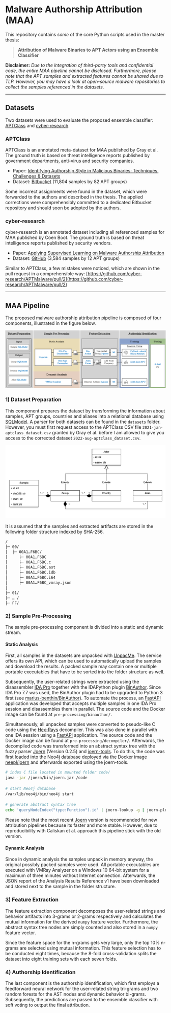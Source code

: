 # Malware Authorship Attribution (MAA)

This repository contains *some* of the core Python scripts used in the master thesis:
> **Attribution of Malware Binaries to APT Actors using an Ensemble Classifier**

**Disclaimer:** _Due to the integration of third-party tools and confidential code, the entire MAA pipeline cannot be disclosed. Furthermore, please note that the APT samples and extracted features cannot be shared due to TLP. However, you may have a look at open-source malware repositories to collect the samples referenced in the datasets._

---

## Datasets

Two datasets were used to evaluate the proposed ensemble classifier: [APTClass](https://s3lab.isg.rhul.ac.uk/project/aptclass/) and [cyber-research](https://github.com/cyber-research/APTMalware).

### APTClass
APTClass is an annotated meta-dataset for MAA published by Gray et al.
The ground truth is based on threat intelligence reports published by government departments, anti-virus and security companies.

- Paper: [Identifying Authorship Style in Malicious Binaries: Techniques, Challenges & Datasets](https://s2lab.cs.ucl.ac.uk/downloads/aptclass.pdf)
- Dataset: [Bitbucket](https://bitbucket.org/jason_rhul/aptclass_dataset) (11,804 samples by 82 APT groups)

Some incorrect assignments were found in the dataset, which were forwarded to the authors and described in the thesis.
The applied corrections were comprehensibly committed to a dedicated Bitbucket repository and should soon be adopted by the authors.

### cyber-research
cyber-research is an annotated dataset including all referenced samples for MAA published by Coen Boot.
The ground truth is based on threat intelligence reports published by security vendors.


- Paper: [Applying Supervised Learning on Malware Authorship Attribution](https://www.ru.nl/publish/pages/769526/b_coen_boot.pdf)
- Dataset: [GitHub](https://github.com/cyber-research/APTMalware) (3,584 samples by 12 APT groups)

Similar to APTClass, a few mistakes were noticed, which are shown in the pull request in a comprehensible way:
[https://github.com/cyber-research/APTMalware/pull/2](https://github.com/cyber-research/APTMalware/pull/2)

---

## MAA Pipeline

The proposed malware authorship attribution pipeline is composed of four components, illustrated in the figure below.

![MAA Pipeline](resources/pipeline.png)

### 1) Dataset Preparation

This component prepares the dataset by transforming the information about samples, APT groups, countries and aliases into a relational database using [SQLModel](https://sqlmodel.tiangolo.com/).
A parser for both datasets can be found in the `datasets` folder. However, you must first request access to the APTClass CSV file `2021-jan-aptclass_dataset.csv` granted by Gray et al. before I am allowed to give you access to the corrected dataset `2022-aug-aptclass_dataset.csv`. 

![UML Diagram](resources/database.png)

It is assumed that the samples and extracted artifacts are stored in the following folder structure indexed by SHA-256.

```
/
├─ 00/
│  ├─ 00A1…F6BC/
│     ├─ 00A1…F6BC
│     ├─ 00A1…F6BC.c
│     ├─ 00A1…F6BC.ast
│     ├─ 00A1…F6BC.idb
│     ├─ 00A1…F6BC.i64
│     ├─ 00A1…F6BC_vmray.json
│
├─ 01/
├─ … /
├─ FF/
```

### 2) Sample Pre-Processing

The sample pre-processing component is divided into a static and dynamic stream.

#### Static Analysis

First, all samples in the datasets are unpacked with [UnpacMe](https://www.unpac.me/).
The service offers its own API, which can be used to automatically upload the samples and download the results.
A packed sample may contain one or multiple portable executables that have to be sorted into the folder structure as well.

Subsequently, the user-related strings were extracted using the disassembler [IDA Pro](https://hex-rays.com/ida-pro/) together with the IDAPython plugin [BinAuthor](https://github.com/g4hsean/BinAuthor).
Since IDA Pro 7.7 was used, the BinAuthor plugin had to be upgraded to Python 3 first (see [marius-benthin/BinAuthor](https://github.com/marius-benthin/BinAuthor)).
To automate the process, an [FastAPI](https://fastapi.tiangolo.com/) application was developed that accepts multiple samples in one IDA Pro session and disassembles them in parallel.
The source code and the Docker image can be found at `pre-processing/binauthor/`.

Simultaneously, all unpacked samples were converted to pseudo-like C code using the [Hex-Rays](https://hex-rays.com/decompiler/) decompiler. 
This was also done in parallel with one IDA session using a [FastAPI](https://fastapi.tiangolo.com/) application.
The source code and the Docker image can be found at `pre-processing/decompiler/`.
Afterwards, the decompiled code was transformed into an abstract syntax tree with the fuzzy parser [Joern](https://github.com/octopus-platform/joern) (Version 0.2.5) and [joern-tools](https://github.com/octopus-platform/joern-tools).
To do this, the code was first loaded into the Neo4j database deployed via the Docker image [neepl/joern](https://hub.docker.com/r/neepl/joern/) and afterwards exported using the joern-tools.

```sh
# index C file located in mounted folder code/ 
java -jar /joern/bin/joern.jar /code

# start Neo4j database
/var/lib/neo4j/bin/neo4j start

# generate abstract syntax tree
echo 'queryNodeIndex("type:Function").id' | joern-lookup -g | joern-plot-ast > /code/test.ast
```

Please note that the most recent [Joern](https://github.com/joernio/joern) version is recommended for new attribution pipelines because its faster and more stable.
However, due to reproducibility with Caliskan et al. approach this pipeline stick with the old version.


#### Dynamic Analysis

Since in dynamic analysis the samples unpack in memory anyway, the original possibly packed samples were used.
All portable executables are executed with VMRay Analyzer on a Windows 10 64-bit system for a maximum of three minutes without Internet connection.
Afterwards, the JSON report of the Analysis Results Reference v1 have been downloaded and stored next to the sample in the folder structure. 

### 3) Feature Extraction

The feature extraction component decomposes the user-related strings and behavior artifacts into 3-grams or 2-grams respectively and calculates the mutual information for the derived `numpy` feature vector.
Furthermore, the abstract syntax tree nodes are simply counted and also stored in a `numpy` feature vector.

Since the feature space for the n-grams gets very large, only the top 10% n-grams are selected using mutual information.
This feature selection has to be conducted eight times, because the 8-fold cross-validation splits the dataset into eight training sets with each seven folds.

### 4) Authorship Identification

The last component is the authorship identification, which first employs a feedforward neural network for the user-related string tri-grams and two random forests for the AST nodes and dynamic behavior bi-grams.
Subsequently, the predictions are passed to the ensemble classifier with soft voting to output the final attribution.